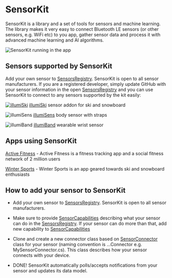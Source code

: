 # SensorKit

SensorKit is a library and a set of tools for sensors and machine learning. The library makes it very easy to connect Bluetooth LE sensors (or other sensors, e.g. WiFi etc) to you app, gather sensor data and process it with advanced machine learning and AI algorithms.

![SensorKit running in the app](https://github.com/kevinash/SensorKit/blob/master/assets/sensorkit_app_250.png)

## Sensors supported by SensorKit

Add your own sensor to [SensorsRegistry](https://github.com/kevinash/SensorKit/blob/master/SensorKit/SensorsRegistry.cs). SensorKit is open to all sensor manufacturers. If you are a registered developer, simply update GitHub with your sensor information in the open [SensorsRegistry](https://github.com/kevinash/SensorKit/blob/master/SensorKit/SensorsRegistry.cs) and you can use SensorKit to connect to any sensors supported by the kit easily:

[![illumiSki](https://github.com/kevinash/SensorKit/blob/master/assets/illumiski-150.png)](https://illumisens.com/collections/frontpage/products/illumiski-ski-sensor) [illumiSki](https://illumisens.com/collections/frontpage/products/illumiski-ski-sensor) sensor addon for ski and snowboard

![illumiSens](https://github.com/kevinash/SensorKit/blob/master/assets/illumisens-150.png)
[illumiSens](https://illumisens.com/collections/frontpage/products/illumisens-body-sensors) body sensor with straps

![illumiBand](https://github.com/kevinash/SensorKit/blob/master/assets/illumiband-150.png)
[illumiBand](https://illumisens.com/collections/frontpage/products/illumiband-wearable-sensors) wearable wrist sensor

## Apps using SensorKit

[Active Fitness](http://activefitness.co) - Active Fitness is a fitness tracking app and a social fitness network of 2 million users

[Winter Sports](http://winter-sports.co) - Winter Sports is an app geared towards ski and snowboard enthusiasts

## How to add your sensor to SensorKit

* Add your own sensor to [SensorsRegistry](https://github.com/kevinash/SensorKit/blob/master/SensorKit/SensorsRegistry.cs). SensorKit is open to all sensor manufacturers.

* Make sure to provide [SensorCapabilities](https://github.com/kevinash/SensorKit/blob/master/SensorKit/SensorCapabilities.cs) describing what your sensor can do in the [SensorsRegistry](https://github.com/kevinash/SensorKit/blob/master/SensorKit/SensorsRegistry.cs). If your sensor can do more than that, add new capability to [SensorCapabilities](https://github.com/kevinash/SensorKit/blob/master/SensorKit/SensorCapabilities.cs)

* Clone and create a new connector class based on [SensorConnector](https://github.com/kevinash/SensorKit/blob/master/SensorKit/SensorKitConnector.cs) class for your sensor (naming convention is ...Connector e.g. MySensorConnector.cs). This class describes how your sensor connects with your device.

* DONE! SensorKit automatically polls/accepts notifications from your sensor and updates its data model.
